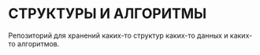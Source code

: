 # СТРУКТУРЫ И АЛГОРИТМЫ
Репозиторий для хранений каких-то структур каких-то данных и каких-то алгоритмов.
